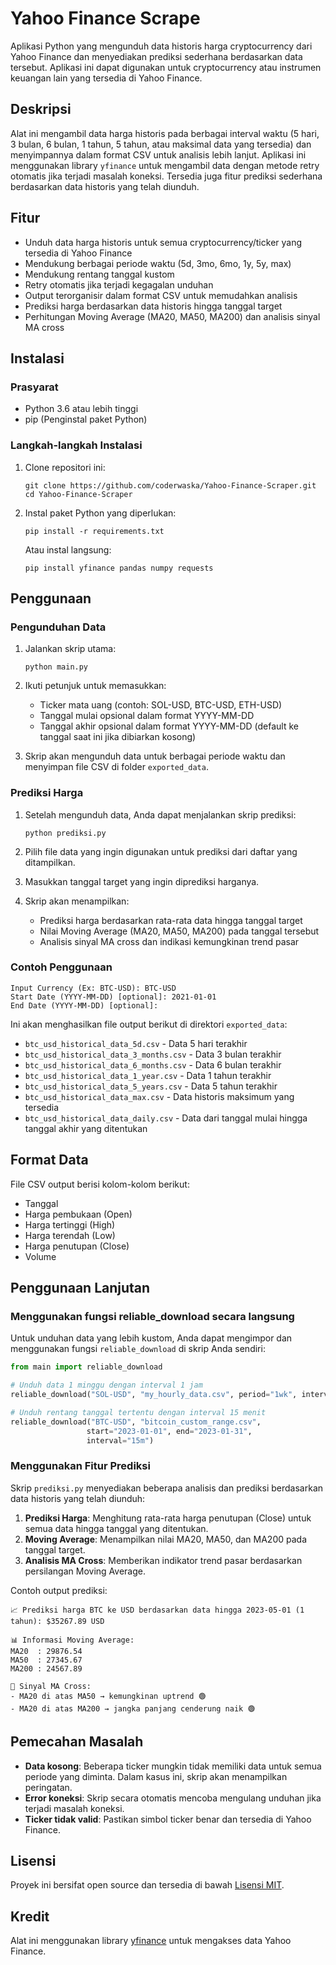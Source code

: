 # Yahoo Finance Scrape

Aplikasi Python yang mengunduh data historis harga cryptocurrency dari Yahoo Finance dan menyediakan prediksi sederhana berdasarkan data tersebut. Aplikasi ini dapat digunakan untuk cryptocurrency atau instrumen keuangan lain yang tersedia di Yahoo Finance.

## Deskripsi

Alat ini mengambil data harga historis pada berbagai interval waktu (5 hari, 3 bulan, 6 bulan, 1 tahun, 5 tahun, atau maksimal data yang tersedia) dan menyimpannya dalam format CSV untuk analisis lebih lanjut. Aplikasi ini menggunakan library `yfinance` untuk mengambil data dengan metode retry otomatis jika terjadi masalah koneksi. Tersedia juga fitur prediksi sederhana berdasarkan data historis yang telah diunduh.

## Fitur

- Unduh data harga historis untuk semua cryptocurrency/ticker yang tersedia di Yahoo Finance
- Mendukung berbagai periode waktu (5d, 3mo, 6mo, 1y, 5y, max)
- Mendukung rentang tanggal kustom
- Retry otomatis jika terjadi kegagalan unduhan
- Output terorganisir dalam format CSV untuk memudahkan analisis
- Prediksi harga berdasarkan data historis hingga tanggal target
- Perhitungan Moving Average (MA20, MA50, MA200) dan analisis sinyal MA cross

## Instalasi

### Prasyarat

- Python 3.6 atau lebih tinggi
- pip (Penginstal paket Python)

### Langkah-langkah Instalasi

1. Clone repositori ini:
   ```
   git clone https://github.com/coderwaska/Yahoo-Finance-Scraper.git
   cd Yahoo-Finance-Scraper
   ```

2. Instal paket Python yang diperlukan:
   ```
   pip install -r requirements.txt
   ```
   
   Atau instal langsung:
   ```
   pip install yfinance pandas numpy requests
   ```

## Penggunaan

### Pengunduhan Data

1. Jalankan skrip utama:
   ```
   python main.py
   ```

2. Ikuti petunjuk untuk memasukkan:
   - Ticker mata uang (contoh: SOL-USD, BTC-USD, ETH-USD)
   - Tanggal mulai opsional dalam format YYYY-MM-DD
   - Tanggal akhir opsional dalam format YYYY-MM-DD (default ke tanggal saat ini jika dibiarkan kosong)

3. Skrip akan mengunduh data untuk berbagai periode waktu dan menyimpan file CSV di folder `exported_data`.

### Prediksi Harga

1. Setelah mengunduh data, Anda dapat menjalankan skrip prediksi:
   ```
   python prediksi.py
   ```

2. Pilih file data yang ingin digunakan untuk prediksi dari daftar yang ditampilkan.

3. Masukkan tanggal target yang ingin diprediksi harganya.

4. Skrip akan menampilkan:
   - Prediksi harga berdasarkan rata-rata data hingga tanggal target
   - Nilai Moving Average (MA20, MA50, MA200) pada tanggal tersebut
   - Analisis sinyal MA cross dan indikasi kemungkinan trend pasar

### Contoh Penggunaan

```
Input Currency (Ex: BTC-USD): BTC-USD
Start Date (YYYY-MM-DD) [optional]: 2021-01-01
End Date (YYYY-MM-DD) [optional]: 
```

Ini akan menghasilkan file output berikut di direktori `exported_data`:
- `btc_usd_historical_data_5d.csv` - Data 5 hari terakhir
- `btc_usd_historical_data_3_months.csv` - Data 3 bulan terakhir
- `btc_usd_historical_data_6_months.csv` - Data 6 bulan terakhir
- `btc_usd_historical_data_1_year.csv` - Data 1 tahun terakhir
- `btc_usd_historical_data_5_years.csv` - Data 5 tahun terakhir
- `btc_usd_historical_data_max.csv` - Data historis maksimum yang tersedia
- `btc_usd_historical_data_daily.csv` - Data dari tanggal mulai hingga tanggal akhir yang ditentukan

## Format Data

File CSV output berisi kolom-kolom berikut:
- Tanggal
- Harga pembukaan (Open)
- Harga tertinggi (High)
- Harga terendah (Low)
- Harga penutupan (Close)
- Volume

## Penggunaan Lanjutan

### Menggunakan fungsi reliable_download secara langsung

Untuk unduhan data yang lebih kustom, Anda dapat mengimpor dan menggunakan fungsi `reliable_download` di skrip Anda sendiri:

```python
from main import reliable_download

# Unduh data 1 minggu dengan interval 1 jam
reliable_download("SOL-USD", "my_hourly_data.csv", period="1wk", interval="1h")

# Unduh rentang tanggal tertentu dengan interval 15 menit
reliable_download("BTC-USD", "bitcoin_custom_range.csv", 
                 start="2023-01-01", end="2023-01-31", 
                 interval="15m")
```

### Menggunakan Fitur Prediksi

Skrip `prediksi.py` menyediakan beberapa analisis dan prediksi berdasarkan data historis yang telah diunduh:

1. **Prediksi Harga**: Menghitung rata-rata harga penutupan (Close) untuk semua data hingga tanggal yang ditentukan.
2. **Moving Average**: Menampilkan nilai MA20, MA50, dan MA200 pada tanggal target.
3. **Analisis MA Cross**: Memberikan indikator trend pasar berdasarkan persilangan Moving Average.

Contoh output prediksi:
```
📈 Prediksi harga BTC ke USD berdasarkan data hingga 2023-05-01 (1 tahun): $35267.89 USD

📊 Informasi Moving Average:
MA20  : 29876.54
MA50  : 27345.67
MA200 : 24567.89

📌 Sinyal MA Cross:
- MA20 di atas MA50 → kemungkinan uptrend 🟢
- MA20 di atas MA200 → jangka panjang cenderung naik 🟢
```

## Pemecahan Masalah

- **Data kosong**: Beberapa ticker mungkin tidak memiliki data untuk semua periode yang diminta. Dalam kasus ini, skrip akan menampilkan peringatan.
- **Error koneksi**: Skrip secara otomatis mencoba mengulang unduhan jika terjadi masalah koneksi.
- **Ticker tidak valid**: Pastikan simbol ticker benar dan tersedia di Yahoo Finance.

## Lisensi

Proyek ini bersifat open source dan tersedia di bawah [Lisensi MIT](LICENSE).

## Kredit

Alat ini menggunakan library [yfinance](https://pypi.org/project/yfinance/) untuk mengakses data Yahoo Finance.